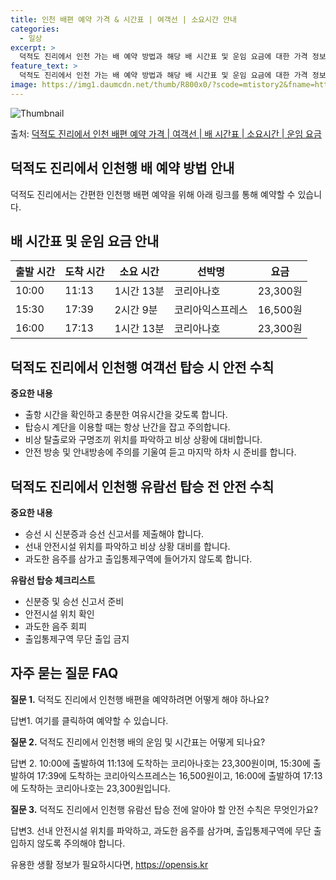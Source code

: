 ```yaml
---
title: 인천 배편 예약 가격 & 시간표 | 여객선 | 소요시간 안내
categories:
  - 일상
excerpt: >
  덕적도 진리에서 인천 가는 배 예약 방법과 해당 배 시간표 및 운임 요금에 대한 가격 정보를 안내 드리겠습니다. 안전하고 재밋는 인천행 여행을 위해 아래 정보 참고하시기 바랍니다. 인천행 배편 예약하기 👈 클릭덕적도 진리에서 인천행 배 시간표출발 시간도착 시간소요 시간선박명요금10:0011:131시간 13분코리아나호23,300원15:3017:392시간 9분코리아익스프레스16,500원16:0017:131시간 13분코리아나호23,300원인천행 배편 예약하기 👈 클릭덕적도 진리에서 인천행 여객선 탑승 시 이용수칙덕적도 진리에서 인천행 여객선을 이용하실 때 꼭 숙지해야 할 안전 수칙을 소개합니다. 중요한 내용 1) 출항 시간을 확인하고 충분한 여유시간을 갖도록 합니다. 2) 탑승시 계단을 이용할 때는 항상 난간..
feature_text: >
  덕적도 진리에서 인천 가는 배 예약 방법과 해당 배 시간표 및 운임 요금에 대한 가격 정보를 안내 드리겠습니다. 안전하고 재밋는 인천행 여행을 위해 아래 정보 참고하시기 바랍니다. 인천행 배편 예약하기 👈 클릭덕적도 진리에서 인천행 배 시간표출발 시간도착 시간소요 시간선박명요금10:0011:131시간 13분코리아나호23,300원15:3017:392시간 9분코리아익스프레스16,500원16:0017:131시간 13분코리아나호23,300원인천행 배편 예약하기 👈 클릭덕적도 진리에서 인천행 여객선 탑승 시 이용수칙덕적도 진리에서 인천행 여객선을 이용하실 때 꼭 숙지해야 할 안전 수칙을 소개합니다. 중요한 내용 1) 출항 시간을 확인하고 충분한 여유시간을 갖도록 합니다. 2) 탑승시 계단을 이용할 때는 항상 난간..
image: https://img1.daumcdn.net/thumb/R800x0/?scode=mtistory2&fname=https%3A%2F%2Fblog.kakaocdn.net%2Fdn%2Fc6gsHQ%2FbtsHBMftZHT%2FU6kUx4upYUiFeTn7oZ0bg0%2Fimg.webp
---
```


![Thumbnail](https://img1.daumcdn.net/thumb/R800x0/?scode=mtistory2&fname=https%3A%2F%2Fblog.kakaocdn.net%2Fdn%2Fc6gsHQ%2FbtsHBMftZHT%2FU6kUx4upYUiFeTn7oZ0bg0%2Fimg.webp)

<p>출처: <a href="https://opensis.kr/entry/%EB%8D%95%EC%A0%81%EB%8F%84-%EC%A7%84%EB%A6%AC%EC%97%90%EC%84%9C-%EC%9D%B8%EC%B2%9C-%EB%B0%B0%ED%8E%B8-%EC%98%88%EC%95%BD-%EA%B0%80%EA%B2%A9-%EC%97%AC%EA%B0%9D%EC%84%A0-%EB%B0%B0-%EC%8B%9C%EA%B0%84%ED%91%9C-%EC%86%8C%EC%9A%94%EC%8B%9C%EA%B0%84-%EC%9A%B4%EC%9E%84-%EC%9A%94%EA%B8%88" rel="dofollow">덕적도 진리에서 인천 배편 예약 가격 | 여객선 | 배 시간표 | 소요시간 | 운임 요금</a> </p>

## 덕적도 진리에서 인천행 배 예약 방법 안내

덕적도 진리에서는 간편한 인천행 배편 예약을 위해 아래 링크를 통해 예약할 수 있습니다.



## 배 시간표 및 운임 요금 안내

**출발 시간** | **도착 시간** | **소요 시간** | **선박명** | **요금**  
---|---|---|---|---  
10:00 | 11:13 | 1시간 13분 | 코리아나호 | 23,300원  
15:30 | 17:39 | 2시간 9분 | 코리아익스프레스 | 16,500원  
16:00 | 17:13 | 1시간 13분 | 코리아나호 | 23,300원  
  


## 덕적도 진리에서 인천행 여객선 탑승 시 안전 수칙

**중요한 내용**

  * 출항 시간을 확인하고 충분한 여유시간을 갖도록 합니다.
  * 탑승시 계단을 이용할 때는 항상 난간을 잡고 주의합니다.
  * 비상 탈출로와 구명조끼 위치를 파악하고 비상 상황에 대비합니다.
  * 안전 방송 및 안내방송에 주의를 기울여 듣고 마지막 하차 시 준비를 합니다.



## 덕적도 진리에서 인천행 유람선 탑승 전 안전 수칙

**중요한 내용**

  * 승선 시 신분증과 승선 신고서를 제출해야 합니다.
  * 선내 안전시설 위치를 파악하고 비상 상황 대비를 합니다.
  * 과도한 음주를 삼가고 출입통제구역에 들어가지 않도록 합니다.

**유람선 탑승 체크리스트**

  * 신분증 및 승선 신고서 준비
  * 안전시설 위치 확인
  * 과도한 음주 회피
  * 출입통제구역 무단 출입 금지



## 자주 묻는 질문 FAQ

**질문 1.** 덕적도 진리에서 인천행 배편을 예약하려면 어떻게 해야 하나요?

답변1. 여기를 클릭하여 예약할 수 있습니다.

**질문 2.** 덕적도 진리에서 인천행 배의 운임 및 시간표는 어떻게 되나요?

답변 2. 10:00에 출발하여 11:13에 도착하는 코리아나호는 23,300원이며, 15:30에 출발하여 17:39에 도착하는
코리아익스프레스는 16,500원이고, 16:00에 출발하여 17:13에 도착하는 코리아나호는 23,300원입니다.

**질문 3.** 덕적도 진리에서 인천행 유람선 탑승 전에 알아야 할 안전 수칙은 무엇인가요?

답변3. 선내 안전시설 위치를 파악하고, 과도한 음주를 삼가며, 출입통제구역에 무단 출입하지 않도록 주의해야 합니다.



 

유용한 생활 정보가 필요하시다면, <a href="https://opensis.kr" rel="dofollow">https://opensis.kr</a>


